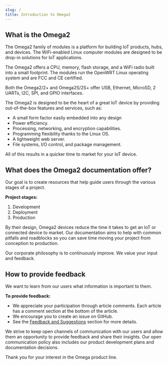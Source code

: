 ```yaml
---
slug: /
title: Introduction to Omega2
---
```


## What is the Omega2

The Omega2 family of modules is a platform for building IoT products, hubs, and devices. The WiFi-enabled Linux computer modules are designed to be drop-in solutions for IoT applications.

The Omega2 offers a CPU, memory, flash storage, and a WiFi radio built into a small footprint. The modules run the OpenWRT Linux operating system and are FCC and CE certified.

Both the Omega2/2+ and Omega2S/2S+ offer USB, Ethernet, MicroSD, 2 UARTs, I2C, SPI, and GPIO interfaces.

The Omega2 is designed to be the heart of a great IoT device by providing out-of-the-box features and services, such as:

- A small form factor easily embedded into any design
- Power efficiency.
- Processing, networking, and encryption capabilities.
- Programming flexibility thanks to the Linux OS.
- A lightweight web server.
- File systems, I/O control, and package management.

All of this results in a quicker time to market for your IoT device.

## What does the Omega2 documentation offer?

Our goal is to create resources that help guide users through the various stages of a project.

**Project stages:**

1. Development
2. Deployment
3. Production

By their design, Omega2 devices reduce the time it takes to get an IoT or connected device to market. Our documentation aims to help with common pitfalls and roadblocks so you can save time moving your project from conception to production.

Our corporate philosophy is to continuously improve. We value your input and feedback.

## How to provide feedback

We want to learn from our users what information is important to them.

**To provide feedback:**

- We appreciate your participation through article comments. Each article has a comment section at the bottom of the article.
- We encourage you to create an issue on GitHub.
- See the [Feedback and Suggestions](./feedback) section for more details.

We strive to keep open channels of communication with our users and allow them an opportunity to provide feedback and share their insights. Our open communication policy also includes our product development plans and documentation decisions.

Thank you for your interest in the Omega product line.
